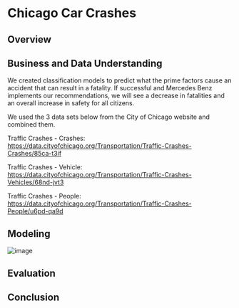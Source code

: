 # Chicago Car Crashes
## Overview

## Business and Data Understanding

We created classification models to predict what the prime factors cause an accident that can result in a fatality. If successful and Mercedes Benz implements our recommendations, we will see a decrease in fatalities and an overall increase in safety for all citizens.

We used the 3 data sets below from the City of Chicago website and combined them.


Traffic Crashes - Crashes: https://data.cityofchicago.org/Transportation/Traffic-Crashes-Crashes/85ca-t3if

Traffic Crashes - Vehicle: https://data.cityofchicago.org/Transportation/Traffic-Crashes-Vehicles/68nd-jvt3

Traffic Crashes - People: https://data.cityofchicago.org/Transportation/Traffic-Crashes-People/u6pd-qa9d
## Modeling

![image](https://user-images.githubusercontent.com/12703065/145256200-6a319729-69fd-461e-9384-b18728d99d07.png)


## Evaluation
## Conclusion
